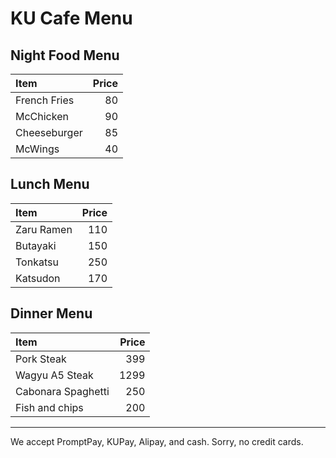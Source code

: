 # KU Cafe Menu

## Night Food Menu

| Item                                   | Price |
|:---------------------------------------|------:|
|  French Fries                           |  80  |
|  McChicken                              |  90  |
|  Cheeseburger                           |  85  |
|  McWings                           |  40  |

## Lunch Menu
| Item                                   | Price |
|:---------------------------------------|------:|
| Zaru Ramen                             |  110  |
| Butayaki                               |  150  |
| Tonkatsu                               |  250  |
| Katsudon                               |  170  |

## Dinner Menu

| Item                                   | Price |
|:---------------------------------------|------:|
| Pork Steak                             |  399  |
| Wagyu A5 Steak                         |  1299 |
| Cabonara Spaghetti                     |  250  |
| Fish and chips                         |  200  |

---

We accept PromptPay, KUPay, Alipay, and cash. Sorry, no credit cards.


